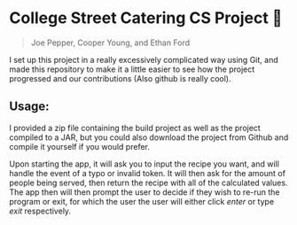 # College Street Catering CS Project 🍕
<hl>
  
> Joe Pepper, Cooper Young, and Ethan Ford
  
I set up this project in a really excessively complicated way using Git, and made this repository to make it a little easier to see how the project progressed and our contributions (Also github is really cool).
  
## Usage:
  
I provided a zip file containing the build project as well as the project compiled to a JAR, but you could also download the project from Github and compile it yourself if you would prefer.
  
Upon starting the app, it will ask you to input the recipe you want, and will handle the event of a typo or invalid token.  It will then ask for the amount of people being served, then return the recipe with all of the calculated values.  The app then will then prompt the user to decide if they wish to re-run the program or exit, for which the user the user will either click _enter_ or type _exit_ respectively.
